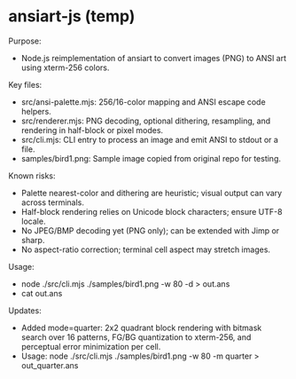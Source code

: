 # ansiart-js (temp)

Purpose:
- Node.js reimplementation of ansiart to convert images (PNG) to ANSI art using xterm-256 colors.

Key files:
- src/ansi-palette.mjs: 256/16-color mapping and ANSI escape code helpers.
- src/renderer.mjs: PNG decoding, optional dithering, resampling, and rendering in half-block or pixel modes.
- src/cli.mjs: CLI entry to process an image and emit ANSI to stdout or a file.
- samples/bird1.png: Sample image copied from original repo for testing.

Known risks:
- Palette nearest-color and dithering are heuristic; visual output can vary across terminals.
- Half-block rendering relies on Unicode block characters; ensure UTF-8 locale.
- No JPEG/BMP decoding yet (PNG only); can be extended with Jimp or sharp.
- No aspect-ratio correction; terminal cell aspect may stretch images.

Usage:
- node ./src/cli.mjs ./samples/bird1.png -w 80 -d > out.ans
- cat out.ans


Updates:
- Added mode=quarter: 2x2 quadrant block rendering with bitmask search over 16 patterns, FG/BG quantization to xterm-256, and perceptual error minimization per cell.
- Usage: node ./src/cli.mjs ./samples/bird1.png -w 80 -m quarter > out_quarter.ans
